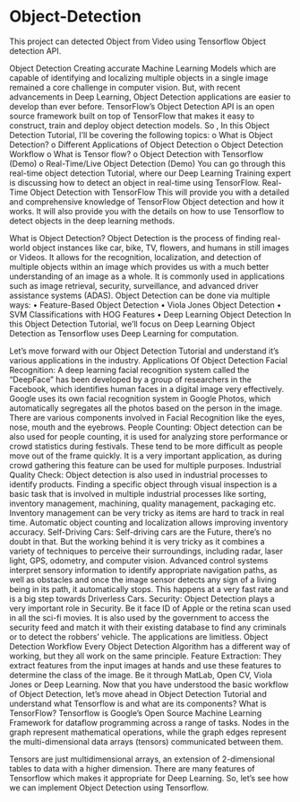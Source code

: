 # Object-Detection
This project can detected Object from Video using Tensorflow Object detection API.

Object Detection
Creating accurate Machine Learning Models which are capable of identifying and localizing multiple objects in a single image remained a core challenge in computer vision. But, with recent advancements in Deep Learning, Object Detection applications are easier to develop than ever before. TensorFlow’s Object Detection API is an open source framework built on top of TensorFlow that makes it easy to construct, train and deploy object detection models.
So , In this Object Detection Tutorial, I’ll be covering the following topics:
o	What is Object Detection?
o	Different Applications of Object Detection
o	Object Detection Workflow
o	What is Tensor flow?
o	Object Detection with Tensorflow (Demo)
o	Real-Time/Live Object Detection (Demo)
You can go through this real-time object detection Tutorial, where our Deep Learning Training expert is discussing how to detect an object in real-time using TensorFlow. Real-Time Object Detection with TensorFlow 
This will provide you with a detailed and comprehensive knowledge of TensorFlow Object detection and how it works. It will also provide you with the details on how to use Tensorflow to detect objects in the deep learning methods.

What is Object Detection?
Object Detection is the process of finding real-world object instances like car, bike, TV, flowers, and humans in still images or Videos. It allows for the recognition, localization, and detection of multiple objects within an image which provides us with a much better understanding of an image as a whole. It is commonly used in applications such as image retrieval, security, surveillance, and advanced driver assistance systems (ADAS).
Object Detection can be done via multiple ways:
•	Feature-Based Object Detection
•	Viola Jones Object Detection
•	SVM Classifications with HOG Features
•	Deep Learning Object Detection
In this Object Detection Tutorial, we’ll focus on Deep Learning Object Detection as Tensorflow uses Deep Learning for computation.
 
Let’s move forward with our Object Detection Tutorial and understand it’s various applications in the industry.
Applications Of Object Detection
Facial Recognition:
A deep learning facial recognition system called the “DeepFace” has been developed by a group of researchers in the Facebook, which identifies human faces in a digital image very effectively. Google uses its own facial recognition system in Google Photos, which automatically segregates all the photos based on the person in the image. There are various components involved in Facial Recognition like the eyes, nose, mouth and the eyebrows. 
People Counting:
Object detection can be also used for people counting, it is used for analyzing store performance or crowd statistics during festivals. These tend to be more difficult as people move out of the frame quickly.
It is a very important application, as during crowd gathering this feature can be used for multiple purposes.
 Industrial Quality Check:
Object detection is also used in industrial processes to identify products. Finding a specific object through visual inspection is a basic task that is involved in multiple industrial processes like sorting, inventory management, machining, quality management, packaging etc. Inventory management can be very tricky as items are hard to track in real time. Automatic object counting and localization allows improving inventory accuracy.
Self-Driving Cars:
Self-driving cars are the Future, there’s no doubt in that. But the working behind it is very tricky as it combines a variety of techniques to perceive their surroundings, including radar, laser light, GPS, odometry, and computer vision.
Advanced control systems interpret sensory information to identify appropriate navigation paths, as well as obstacles and once the image sensor detects any sign of a living being in its path, it automatically stops. This happens at a very fast rate and is a big step towards Driverless Cars.
Security:
Object Detection plays a very important role in Security. Be it face ID of Apple or the retina scan used in all the sci-fi movies.
It is also used by the government to access the security feed and match it with their existing database to find any criminals or to detect the robbers’ vehicle. The applications are limitless.
Object Detection Workflow
Every Object Detection Algorithm has a different way of working, but they all work on the same principle.
Feature Extraction: They extract features from the input images at hands and use these features to determine the class of the image. Be it through MatLab, Open CV, Viola Jones or Deep Learning.
Now that you have understood the basic workflow of Object Detection, let’s move ahead in Object Detection Tutorial and understand what Tensorflow is and what are its components?
What is TensorFlow?
Tensorflow is Google’s Open Source Machine Learning Framework for dataflow programming across a range of tasks. Nodes in the graph represent mathematical operations, while the graph edges represent the multi-dimensional data arrays (tensors) communicated between them.

Tensors are just multidimensional arrays, an extension of 2-dimensional tables to data with a higher dimension. There are many features of Tensorflow which makes it appropriate for Deep Learning. So, let’s see how we can implement Object Detection using Tensorflow.
